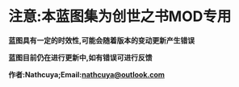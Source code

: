 # 注意:**本蓝图集为创世之书MOD专用**

**蓝图具有一定的时效性,可能会随着版本的变动更新产生错误**

**蓝图目前仍在进行更新中,如有错误可进行反馈**

**作者:Nathcuya;Email:nathcuya@outlook.com**
